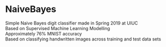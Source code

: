# NaiveBayes
Simple Naive Bayes digit classifier made in Spring 2019 at UIUC \
Based on Supervised Machine Learning Modelling \
Approximately 76% MNIST accuracy \
Based on classifying handwritten images across training and test data sets

